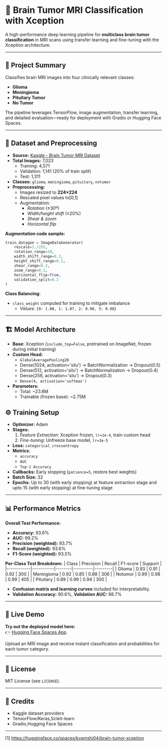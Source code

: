 
# 🧠 Brain Tumor MRI Classification with Xception

A high-performance deep learning pipeline for **multiclass brain tumor classification** in MRI scans using transfer learning and fine-tuning with the Xception architecture.

***

## 🚀 Project Summary

Classifies brain MRI images into four clinically relevant classes:

- **Glioma**
- **Meningioma**
- **Pituitary Tumor**
- **No Tumor**

The pipeline leverages TensorFlow, image augmentation, transfer learning, and detailed evaluation—ready for deployment with Gradio or Hugging Face Spaces.

***

## 📂 Dataset and Preprocessing

- **Source:** [Kaggle - Brain Tumor MRI Dataset](https://www.kaggle.com/datasets/masoudnickparvar/brain-tumor-mri-dataset)
- **Total Images:** 7,023  
    - Training: 4,571  
    - Validation: 1,141 (20% of train split)  
    - Test: 1,311  
- **Classes:** `glioma`, `meningioma`, `pituitary`, `notumor`
- **Preprocessing:**
    - Images resized to **224×224**
    - Rescaled pixel values to[0,1]
    - Augmentation:  
        - *Rotation* (±30º)  
        - *Width/height shift* (±20%)  
        - *Shear & zoom*  
        - *Horizontal flip*

**Augmentation code sample:**
```python
train_datagen = ImageDataGenerator(
    rescale=1./255,
    rotation_range=30,
    width_shift_range=0.2,
    height_shift_range=0.2,
    shear_range=0.2,
    zoom_range=0.2,
    horizontal_flip=True,
    validation_split=0.2
)
```

**Class Balancing:**  
- `class_weight` computed for training to mitigate imbalance  
    - *Values:* `{0: 1.08, 1: 1.07, 2: 0.90, 3: 0.98}`

***

## 🏗️ Model Architecture

- **Base:** Xception (`include_top=False`, pretrained on ImageNet, frozen during initial training)
- **Custom Head:**
    - `GlobalAveragePooling2D`
    - Dense(1024, activation='silu') → BatchNormalization → Dropout(0.5)
    - Dense(512, activation='silu') → BatchNormalization → Dropout(0.4)
    - Dense(256, activation='silu') → Dropout(0.3)
    - `Dense(4, activation='softmax')`
- **Parameters:**
    - Total: ~23.6M
    - Trainable (frozen base): ~2.75M

## ⚙️ Training Setup

- **Optimizer:** Adam
- **Stages:**
    1. *Feature Extraction*: Xception frozen, `lr=1e-4`, train custom head
    2. *Fine-tuning*: Unfreeze base model, `lr=1e-5`
- **Loss:** `categorical_crossentropy`
- **Metrics:**  
    - `accuracy`  
    - `AUC`  
    - `Top-1 Accuracy`
- **Callbacks:** Early stopping (`patience=5`, restore best weights)
- **Batch Size:** 32  
- **Epochs:** Up to 30 (with early stopping) at feature extraction stage and upto 15 (with early stopping) at fine-tuning stage

***

## 📊 Performance Metrics

**Overall Test Performance:**
- **Accuracy:** 93.6%
- **AUC:** 99.2%
- **Precision (weighted):** 93.7%
- **Recall (weighted):** 93.6%
- **F1-Score (weighted):** 93.5%

**Per-Class Test Breakdown:**
| Class      | Precision | Recall | F1-score | Support |
|------------|-----------|--------|----------|---------|
| Glioma     | 0.93      | 0.91   | 0.92     | 300     |
| Meningioma | 0.92      | 0.85   | 0.88     | 306     |
| Notumor    | 0.99      | 0.98   | 0.99     | 405     |
| Pituitary  | 0.89      | 0.99   | 0.94     | 300     |

- **Confusion matrix and learning curves** included for interpretability.
- **Validation Accuracy:** 90.6%, **Validation AUC:** 98.7%

***

## 🔗 Live Demo

**Try out the deployed model here:**  
👉 [Hugging Face Spaces App](https://huggingface.co/spaces/kvamshi04/brain-tumor-xception)

Upload an MRI image and receive instant classification and probabilities for each tumor category.

***

## 📄 License

MIT License (see `LICENSE`).

***

## 🙏 Credits

- Kaggle dataset providers
- TensorFlow/Keras,Scikit-learn
- Gradio,Hugging Face Spaces

***

[1] https://huggingface.co/spaces/kvamshi04/brain-tumor-xception
